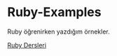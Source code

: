 # Ruby-Examples

Ruby öğrenirken yazdığım örnekler.

[Ruby Dersleri](https://www.tutorialspoint.com/ruby/)
